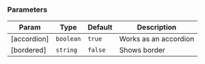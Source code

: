 ### Parameters

| Param | Type | Default | Description |
| --- | --- | --- | --- |
| [accordion] | <code>boolean</code> | <code>true</code> | Works as an accordion |
| [bordered] | <code>string</code> | <code>false</code> | Shows border |

